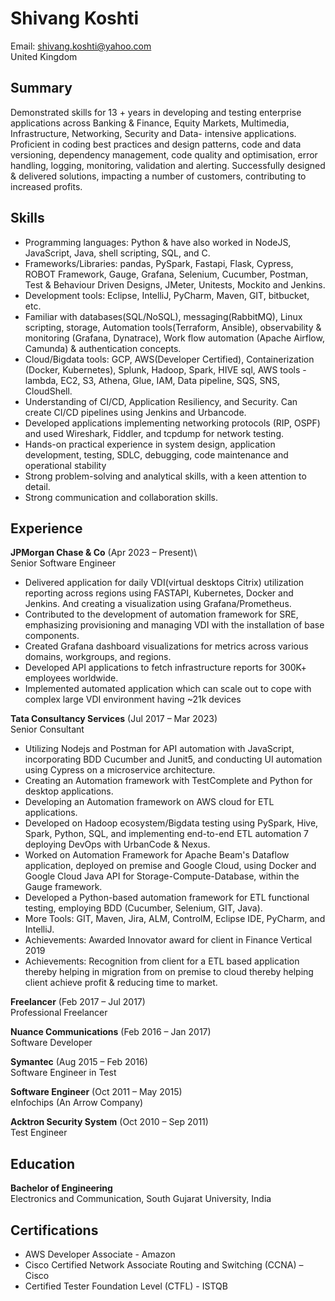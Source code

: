 # Shivang Koshti
Email: shivang.koshti@yahoo.com\
United Kingdom

## Summary
Demonstrated skills for 13 + years in developing and testing enterprise applications across Banking & Finance, Equity Markets, Multimedia, Infrastructure, Networking, Security and Data- intensive applications. Proficient in coding best practices and design patterns, code and data versioning, dependency management, code quality and optimisation, error handling, logging, monitoring, validation and alerting. Successfully designed & delivered solutions, impacting a number of customers, contributing to increased profits.

## Skills
-	Programming languages: Python & have also worked in NodeJS, JavaScript, Java, shell scripting, SQL, and C.
-	Frameworks/Libraries: pandas, PySpark, Fastapi, Flask, Cypress, ROBOT Framework, Gauge, Grafana, Selenium, Cucumber, Postman, Test & Behaviour Driven Designs, JMeter, Unitests, Mockito and Jenkins.
-	Development tools: Eclipse, IntelliJ, PyCharm, Maven, GIT, bitbucket, etc.
-	Familiar with databases(SQL/NoSQL), messaging(RabbitMQ), Linux scripting, storage, Automation tools(Terraform, Ansible), observability & monitoring (Grafana, Dynatrace), Work flow automation (Apache Airflow, Camunda) & authentication concepts.
-	Cloud/Bigdata tools: GCP, AWS(Developer Certified), Containerization (Docker, Kubernetes), Splunk, Hadoop, Spark, HIVE sql, AWS tools - lambda, EC2, S3, Athena, Glue, IAM, Data pipeline, SQS, SNS, CloudShell.
-	Understanding of CI/CD, Application Resiliency, and Security. Can create CI/CD pipelines using Jenkins and Urbancode.
-	Developed applications implementing networking protocols (RIP, OSPF) and used Wireshark, Fiddler, and tcpdump for network testing.
-	Hands-on practical experience in system design, application development, testing, SDLC, debugging, code maintenance and operational stability
-	Strong problem-solving and analytical skills, with a keen attention to detail.
- Strong communication and collaboration skills.

## Experience
**JPMorgan Chase & Co** (Apr 2023 – Present)\   
Senior Software Engineer
-	Delivered application for daily VDI(virtual desktops Citrix) utilization reporting across regions using FASTAPI, Kubernetes, Docker and Jenkins. And creating a visualization using Grafana/Prometheus.
-	Contributed to the development of automation framework for SRE, emphasizing provisioning and managing VDI with the installation of base components.
-	Created Grafana dashboard visualizations for metrics across various domains, workgroups, and regions.
-	Developed API applications to fetch infrastructure reports for 300K+ employees worldwide.
-	Implemented automated application which can scale out to cope with complex large VDI environment having ~21k devices

**Tata Consultancy Services** (Jul 2017 – Mar 2023)\
Senior Consultant 
- Utilizing Nodejs and Postman for API automation with JavaScript, incorporating BDD Cucumber and Junit5, and conducting UI automation using Cypress on a microservice architecture.
- Creating an Automation framework with TestComplete and Python for desktop applications.
-	Developing an Automation framework on AWS cloud for ETL applications.
-	Developed on Hadoop ecosystem/Bigdata testing using PySpark, Hive, Spark, Python, SQL, and implementing end-to-end ETL automation 7 deploying DevOps with UrbanCode & Nexus.
-	Worked on Automation Framework for Apache Beam's Dataflow application, deployed on premise and Google Cloud, using Docker and Google Cloud Java API for Storage-Compute-Database, within the Gauge framework.
-	Developed a Python-based automation framework for ETL functional testing, employing BDD (Cucumber, Selenium, GIT, Java).
-	More Tools: GIT, Maven, Jira, ALM, ControlM, Eclipse IDE, PyCharm, and IntelliJ.
-	Achievements: Awarded Innovator award for client in Finance Vertical 2019
-	Achievements: Recognition from client for a ETL based application thereby helping in migration from on premise to cloud thereby helping client achieve profit & reducing time to market.

**Freelancer** (Feb 2017 – Jul  2017)\
Professional Freelancer 


**Nuance Communications** (Feb 2016 – Jan  2017)\
Software Developer 

**Symantec** (Aug 2015 – Feb  2016)\
Software Engineer in Test 

**Software Engineer** (Oct 2011 – May 2015)\
eInfochips (An Arrow Company)

**Acktron Security System** (Oct 2010 – Sep 2011)\
Test Engineer  
  
## Education
**Bachelor of Engineering** \
Electronics and Communication, South Gujarat University, India 

## Certifications
-	AWS Developer Associate - Amazon
-	Cisco Certified Network Associate Routing and Switching (CCNA) – Cisco
-	Certified Tester Foundation Level (CTFL) - ISTQB

